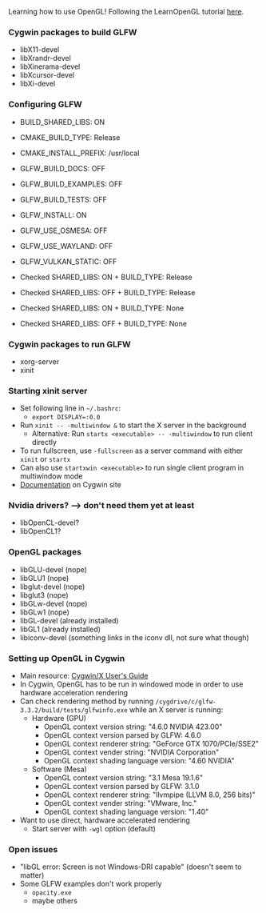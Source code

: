 Learning how to use OpenGL! Following the LearnOpenGL tutorial [here](https://learnopengl.com/).

### Cygwin packages to build GLFW
* libX11-devel
* libXrandr-devel
* libXinerama-devel
* libXcursor-devel
* libXi-devel

### Configuring GLFW
* BUILD_SHARED_LIBS: ON
* CMAKE_BUILD_TYPE: Release
* CMAKE_INSTALL_PREFIX: /usr/local
* GLFW_BUILD_DOCS: OFF
* GLFW_BUILD_EXAMPLES: OFF
* GLFW_BUILD_TESTS: OFF
* GLFW_INSTALL: ON
* GLFW_USE_OSMESA: OFF
* GLFW_USE_WAYLAND: OFF
* GLFW_VULKAN_STATIC: OFF

* Checked SHARED_LIBS: ON + BUILD_TYPE: Release
* Checked SHARED_LIBS: OFF + BUILD_TYPE: Release
* Checked SHARED_LIBS: ON + BUILD_TYPE: None
* Checked SHARED_LIBS: OFF + BUILD_TYPE: None

### Cygwin packages to run GLFW
* xorg-server
* xinit

### Starting xinit server
* Set following line in `~/.bashrc`:
    * `export DISPLAY=:0.0`
* Run `xinit -- -multiwindow &` to start the X server in the background
    * Alternative: Run `startx <executable> -- -multiwindow` to run client
    directly
* To run fullscreen, use `-fullscreen` as a server command with either `xinit`
or `startx`
* Can also use `startxwin <executable>` to run single client program in
multiwindow mode
* [Documentation](http://x.cygwin.com/docs/ug/using.html#using-starting) on Cygwin site

### Nvidia drivers? --> don't need them yet at least
* libOpenCL-devel?
* libOpenCL1?

### OpenGL packages
* libGLU-devel (nope)
* libGLU1 (nope)
* libglut-devel (nope)
* libglut3 (nope)
* libGLw-devel (nope)
* libGLw1 (nope)
* libGL-devel (already installed)
* libGL1 (already installed)
* libiconv-devel (something links in the iconv dll, not sure what though)

### Setting up OpenGL in Cygwin
* Main resource: [Cygwin/X User's Guide](http://x.cygwin.com/docs/ug/using-glx.html)
* In Cygwin, OpenGL has to be run in windowed mode in order to use hardware
acceleration rendering
* Can check rendering method by running `/cygdrive/c/glfw-3.3.2/build/tests/glfwinfo.exe` while an X server is running:
    * Hardware (GPU)
        * OpenGL context version string: "4.6.0 NVIDIA 423.00"
        * OpenGL context version parsed by GLFW: 4.6.0
        * OpenGL context renderer string: "GeForce GTX 1070/PCIe/SSE2"
        * OpenGL context vender string: "NVIDIA Corporation"
        * OpenGL context shading language version: "4.60 NVIDIA"
    * Software (Mesa)
        * OpenGL context version string: "3.1 Mesa 19.1.6"
        * OpenGL context version parsed by GLFW: 3.1.0
        * OpenGL context renderer string: "llvmpipe (LLVM 8.0, 256 bits)"
        * OpenGL context vender string: "VMware, Inc."
        * OpenGL context shading language version: "1.40"
* Want to use direct, hardware accelerated rendering
    * Start server with `-wgl` option (default)

### Open issues
* "libGL error: Screen is not Windows-DRI capable" (doesn't seem to matter)
* Some GLFW examples don't work properly
    * `opacity.exe`
    * maybe others
